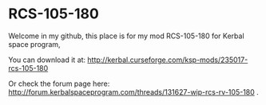 # RCS-105-180
Welcome in my github,
this place is for my mod RCS-105-180 for Kerbal space program,

You can download it at:
http://kerbal.curseforge.com/ksp-mods/235017-rcs-105-180

Or check the forum page here:
http://forum.kerbalspaceprogram.com/threads/131627-wip-rcs-rv-105-180
.

